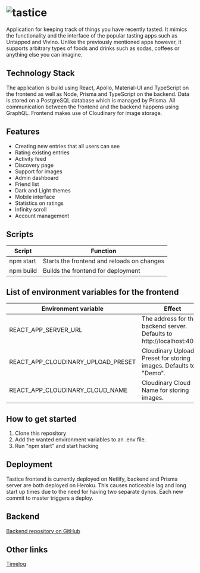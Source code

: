 # ![tastice](https://fontmeme.com/permalink/190704/0daa2ab57e001e0aa2002608810c7a69.png)

Application for keeping track of things you have recently tasted. It mimics the functionality and the interface of the popular tasting apps such as Untapped and Vivino. Unlike the previously mentioned apps however, it supports arbitrary types of foods and drinks such as sodas, coffees or anything else you can imagine.

## Technology Stack

The application is build using React, Apollo, Material-UI and TypeScript on the frontend as well as Node, Prisma and TypeScript on the backend. Data is stored on a PostgreSQL database which is managed by Prisma. All communication between the frontend and the backend happens using GraphQL. Frontend makes use of Cloudinary for image storage.

## Features

-   Creating new entries that all users can see
-   Rating existing entries
-   Activity feed
-   Discovery page
-   Support for images
-   Admin dashboard
-   Friend list
-   Dark and Light themes
-   Mobile interface
-   Statistics on ratings
-   Infinity scroll
-   Account management

## Scripts

| Script    | Function                                   |
| --------- | ------------------------------------------ |
| npm start | Starts the frontend and reloads on changes |
| npm build | Builds the frontend for deployment         |

## List of environment variables for the frontend

| Environment variable               | Effect                                                                 |
| ---------------------------------- | ---------------------------------------------------------------------- |
| REACT_APP_SERVER_URL               | The address for the backend server. Defaults to http://localhost:4000/ |
| REACT_APP_CLOUDINARY_UPLOAD_PRESET | Cloudinary Upload Preset for storing images. Defaults to "Demo".       |
| REACT_APP_CLOUDINARY_CLOUD_NAME    | Cloudinary Cloud Name for storing images.                              |

## How to get started

1. Clone this repository
2. Add the wanted environment variables to an .env file.
3. Run "npm start" and start hacking

## Deployment

Tastice frontend is currently deployed on Netlify, backend and Prisma server are both deployed on Heroku. This causes noticeable lag and long start up times due to the need for having two separate dynos. Each new commit to master triggers a deploy.

## Backend

[Backend repository on GitHub](https://github.com/villeheikkila/tastice-backend)

## Other links

[Timelog](timelog.md)
